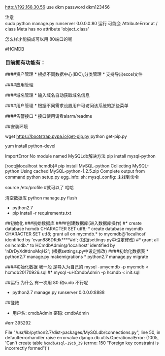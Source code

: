 
http://192.168.30.56
use dkm
password dkm123456



注意  
sudo python manage.py  runserver 0.0.0.0:80 运行 可能会 
AttributeError at /
class Meta has no attribute 'object_class'

怎么样才能搞成可以用 80端口的呢  



#HCMDB
### 目前拥有功能有：
####资产管理
    * 根据不同数据中心(IDC),分类管理
    * 支持导出excel文件

####应用管理
  
####域名管理
  	* 输入域名自动获取域名信息

####用户管理
    * 根据不同需求设置用户可访问该系统的那些菜单

####告警接口
    * 接口使用请看alarm/readme

##安装环境






wget https://bootstrap.pypa.io/get-pip.py
python get-pip.py

yum install  python-devel


ImportError No module named MySQLdb解决方法
pip install mysql-python

[root@localhost hcmdb]# pip install MySQL-python
Collecting MySQL-python
  Using cached MySQL-python-1.2.5.zip
    Complete output from command python setup.py egg_info:
    sh: mysql_config: 未找到命令

source  /etc/profile #就可以了 哈哈






清空数据库
python manage.py flush

* python2.7
* pip install -r requirements.txt

##初始化
###初始数据库
####创建数据库(进入数据库操作)
    #* create database hcmdb CHARACTER SET utf8;
    * create database mycmdb CHARACTER SET utf8;
    grant all on mycmdb.* to mycmdb@'localhost' identified by 'evan886DKdk****#d'; (根据settings.py中设定修改)
    #* grant all on hcmdb.* to HCmdbAdmin@'localhost' identified by 'nDrDyXd#dnoMqH2'; (根据settings.py中设定修改)
####初始化数据表
    * python2.7 manage.py makemigrations
    * python2.7 manage.py migrate

####初始化数据  我一般 是导入为自己的
    mysql -umycmdb -p mycmdb < hcmdb20170926.sql
    #* mysql -uHCmdbAdmin -p hcmdb < init.sql

##运行 为什么 有一次用 80 和sudo 不行呢 
   * python2.7 manage.py runserver 0.0.0.0:8888

##登陆
   * 用户名: cmdbAdmin
	 密码: cmdbAdmin

#err 395292

  File "/usr/lib/python2.7/dist-packages/MySQLdb/connections.py", line 50, in defaulterrorhandler
    raise errorvalue
django.db.utils.OperationalError: (1005, 'Can\'t create table `hcmdb`.`#sql-19cb_39` (errno: 150 "Foreign key constraint is incorrectly formed")')


